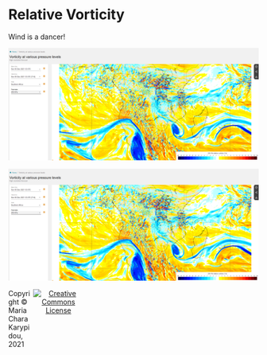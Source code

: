 # Relative Vorticity

Wind is a dancer!

![Relative Vorticity at 05/12/2021 (12:00 UTC) at 250 hPa from ECMWF](/src/Kinematics/img/ECMWF_RelVort_250hPa.png)

<img src="/src/Kinematics/img/ECMWF_RelVort_250hPa.png" alt="Image description">


<footer>
<p style="float:left; width: 10%;">
Copyright © Maria Chara Karypidou, 2021
</p>
<p style="float:left; width: 20%; text-align:center;">
<a rel="license" href="http://creativecommons.org/licenses/by-sa/4.0/"><img alt="Creative Commons License" style="border-width:0" src="https://i.creativecommons.org/l/by-sa/4.0/88x31.png" />
</p>
</footer>


